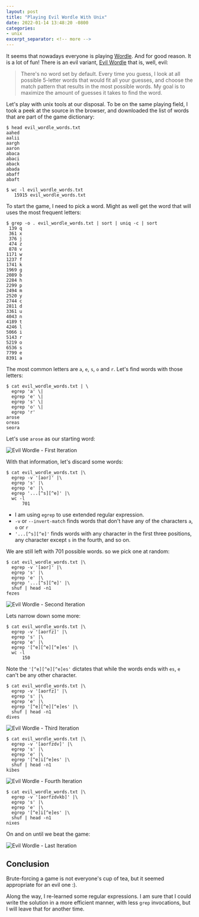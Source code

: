 ```yaml
---
layout: post
title: "Playing Evil Wordle With Unix"
date: 2022-01-14 13:48:20 -0800
categories:
- unix
excerpt_separator: <!-- more -->
---
```


It seems that nowadays everyone is playing [Wordle](https://www.powerlanguage.co.uk/wordle/). And for good reason. It is a lot of fun! There is an evil variant, [Evil Wordle](https://swag.github.io/evil-wordle/) that is, well, evil:

> There's no word set by default. Every time you guess, I look at all possible 5-letter words that would fit all your guesses, and choose the match pattern that results in the most possible words. My goal is to maximize the amount of guesses it takes to find the word.

Let's play with unix tools at our disposal. To be on the same playing field, I took a peek at the source in the browser, and downloaded the list of words that are part of the game dictionary:

<!-- more -->

```
$ head evil_wordle_words.txt
aahed
aalii
aargh
aaron
abaca
abaci
aback
abada
abaff
abaft

$ wc -l evil_wordle_words.txt
   15915 evil_wordle_words.txt
```

To start the game, I need to pick a word. Might as well get the word that will uses the most frequent letters:

```
$ grep -o . evil_wordle_words.txt | sort | uniq -c | sort
 139 q
 361 x
 376 j
 474 z
 878 v
1171 w
1237 f
1741 k
1969 g
2089 b
2284 h
2299 p
2494 m
2520 y
2744 c
2811 d
3361 u
4043 n
4189 t
4246 l
5066 i
5143 r
5219 o
6536 s
7799 e
8391 a
```

The most common letters are `a`, `e`, `s`, `o` and `r`. Let's find words with those letters:

```
$ cat evil_wordle_words.txt | \
  egrep 'a' \|
  egrep 'e' \|
  egrep 's' \|
  egrep 'o' \|
  egrep 'r'
arose
oreas
seora
```

Let's use `arose` as our starting word:

![Evil Wordle - First Iteration](/assets/images/evil_wordle_1.png)

With that information, let's discard some words:

```
$ cat evil_wordle_words.txt |\
  egrep -v '[aor]' |\
  egrep 's' |\
  egrep 'e' |\
  egrep '...[^s][^e]' |\
  wc -l
      701
```

- I am using `egrep` to use extended regular expression.
- `-v` or `--invert-match` finds words that don't have any of the characters `a`, `o` or `r`
- `'...[^s][^e]'` finds words with any character in the first three positions, any character except `s` in the fourth, and so on.

We are still left with 701 possible words. so we pick one at random:

```
$ cat evil_wordle_words.txt |\
  egrep -v '[aor]' |\
  egrep 's' |\
  egrep 'e' |\
  egrep '...[^s][^e]' |\
  shuf | head -n1
fezes
```

![Evil Wordle - Second Iteration](/assets/images/evil_wordle_2.png)

Lets narrow down some more:

```
$ cat evil_wordle_words.txt |\
  egrep -v '[aorfz]' |\
  egrep 's' |\
  egrep 'e' |\
  egrep '[^e][^e][^e]es' |\
  wc -l
      150
```

Note the `'[^e][^e][^e]es'` dictates that while the words ends with `es`, `e` can't be any other character.

```
$ cat evil_wordle_words.txt |\
  egrep -v '[aorfz]' |\
  egrep 's' |\
  egrep 'e' |\
  egrep '[^e][^e][^e]es' |\
  shuf | head -n1
dives
```

![Evil Wordle - Third Iteration](/assets/images/evil_wordle_3.png)

```
$ cat evil_wordle_words.txt |\
  egrep -v '[aorfzdv]' |\
  egrep 's' |\
  egrep 'e' |\
  egrep '[^e]i[^e]es' |\
  shuf | head -n1
kibes
```

![Evil Wordle - Fourth Iteration](/assets/images/evil_wordle_4.png)

```
$ cat evil_wordle_words.txt |\
  egrep -v '[aorfzdvkb]' |\
  egrep 's' |\
  egrep 'e' |\
  egrep '[^e]i[^e]es' |\
  shuf | head -n1
nixes
```

On and on until we beat the game:

![Evil Wordle - Last Iteration](/assets/images/evil_wordle_5.png)

## Conclusion

Brute-forcing a game is not everyone's cup of tea, but it seemed appropriate for an evil one :).

Along the way, I re-learned some regular expressions. I am sure that I could write the solution in a more efficient manner, with less `grep` invocations, but I will leave that for another time.
